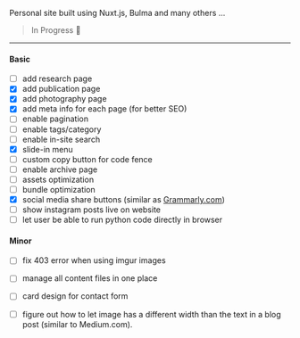 Personal site built using Nuxt.js, Bulma and many others ...

> In Progress :construction:

-----

#### Basic

- [ ] add research page
- [x] add publication page
- [x] add photography page
- [x] add meta info for each page (for better SEO)
- [ ] enable pagination
- [ ] enable tags/category
- [ ] enable in-site search
- [x] slide-in menu
- [ ] custom copy button for code fence
- [ ] enable archive page
- [ ] assets optimization
- [ ] bundle optimization
- [x] social media share buttons (similar as [Grammarly.com](app.grammarly.com))
- [ ] show instagram posts live on website
- [ ] let user be able to run python code directly in browser

#### Minor

- [ ] fix 403 error when using imgur images
- [ ] manage all content files in one place
- [ ] card design for contact form
- [ ] figure out how to let image has a different width than the text in a blog post (similar to Medium.com).


